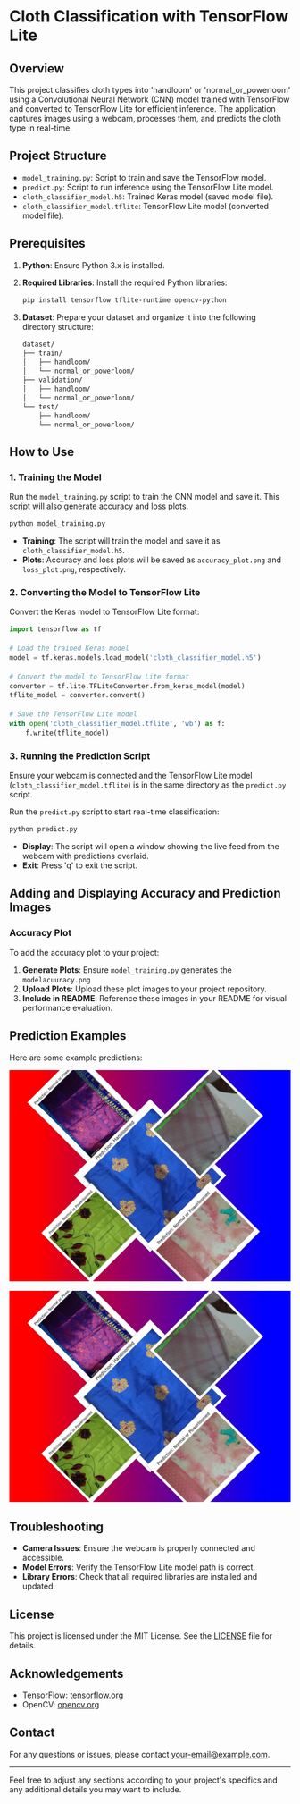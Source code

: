 # Cloth Classification with TensorFlow Lite

## Overview

This project classifies cloth types into 'handloom' or 'normal_or_powerloom' using a Convolutional Neural Network (CNN) model trained with TensorFlow and converted to TensorFlow Lite for efficient inference. The application captures images using a webcam, processes them, and predicts the cloth type in real-time.

## Project Structure

- `model_training.py`: Script to train and save the TensorFlow model.
- `predict.py`: Script to run inference using the TensorFlow Lite model.
- `cloth_classifier_model.h5`: Trained Keras model (saved model file).
- `cloth_classifier_model.tflite`: TensorFlow Lite model (converted model file).


## Prerequisites

1. **Python**: Ensure Python 3.x is installed.
2. **Required Libraries**: Install the required Python libraries:

    ```bash
    pip install tensorflow tflite-runtime opencv-python
    ```

3. **Dataset**: Prepare your dataset and organize it into the following directory structure:
    ```
    dataset/
    ├── train/
    │   ├── handloom/
    │   └── normal_or_powerloom/
    ├── validation/
    │   ├── handloom/
    │   └── normal_or_powerloom/
    └── test/
        ├── handloom/
        └── normal_or_powerloom/
    ```

## How to Use

### 1. Training the Model

Run the `model_training.py` script to train the CNN model and save it. This script will also generate accuracy and loss plots.

```bash
python model_training.py
```

- **Training**: The script will train the model and save it as `cloth_classifier_model.h5`.
- **Plots**: Accuracy and loss plots will be saved as `accuracy_plot.png` and `loss_plot.png`, respectively.

### 2. Converting the Model to TensorFlow Lite

Convert the Keras model to TensorFlow Lite format:

```python
import tensorflow as tf

# Load the trained Keras model
model = tf.keras.models.load_model('cloth_classifier_model.h5')

# Convert the model to TensorFlow Lite format
converter = tf.lite.TFLiteConverter.from_keras_model(model)
tflite_model = converter.convert()

# Save the TensorFlow Lite model
with open('cloth_classifier_model.tflite', 'wb') as f:
    f.write(tflite_model)
```

### 3. Running the Prediction Script

Ensure your webcam is connected and the TensorFlow Lite model (`cloth_classifier_model.tflite`) is in the same directory as the `predict.py` script.

Run the `predict.py` script to start real-time classification:

```bash
python predict.py
```

- **Display**: The script will open a window showing the live feed from the webcam with predictions overlaid.
- **Exit**: Press 'q' to exit the script.

## Adding and Displaying Accuracy and Prediction Images

### Accuracy Plot

To add the accuracy plot to your project:

1. **Generate Plots**: Ensure `model_training.py` generates the `modelacuuracy.png`
2. **Upload Plots**: Upload these plot images to your project repository.
3. **Include in README**: Reference these images in your README for visual performance evaluation.

## Prediction Examples

Here are some example predictions:

![Prediction Image](predection.jpg)

![Acurracy of my model](predection.jpg)

## Troubleshooting

- **Camera Issues**: Ensure the webcam is properly connected and accessible.
- **Model Errors**: Verify the TensorFlow Lite model path is correct.
- **Library Errors**: Check that all required libraries are installed and updated.

## License

This project is licensed under the MIT License. See the [LICENSE](LICENSE) file for details.

## Acknowledgements

- TensorFlow: [tensorflow.org](https://www.tensorflow.org/)
- OpenCV: [opencv.org](https://opencv.org/)

## Contact

For any questions or issues, please contact [your-email@example.com](mailto:your-vishnuprasanth.a.agri44@gmail.com).

---

Feel free to adjust any sections according to your project's specifics and any additional details you may want to include.
